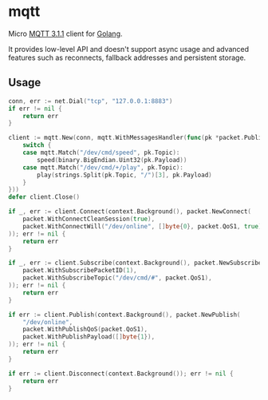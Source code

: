 # mqtt

Micro [MQTT 3.1.1](http://docs.oasis-open.org/mqtt/mqtt/v3.1.1/os/mqtt-v3.1.1-os.html) client for [Golang](https://golang.org/).

It provides low-level API and doesn't support async usage and advanced features such as reconnects, fallback addresses and persistent storage.

## Usage

```go
conn, err := net.Dial("tcp", "127.0.0.1:8883")
if err != nil {
	return err
}

client := mqtt.New(conn, mqtt.WithMessagesHandler(func(pk *packet.Publish) {
	switch {
	case mqtt.Match("/dev/cmd/speed", pk.Topic):
		speed(binary.BigEndian.Uint32(pk.Payload))
	case mqtt.Match("/dev/cmd/+/play", pk.Topic):
		play(strings.Split(pk.Topic, "/")[3], pk.Payload)
	}
}))
defer client.Close()

if _, err := client.Connect(context.Background(), packet.NewConnect(
	packet.WithConnectCleanSession(true),
	packet.WithConnectWill("/dev/online", []byte{0}, packet.QoS1, true),
)); err != nil {
	return err
}

if _, err := client.Subscribe(context.Background(), packet.NewSubscribe(
	packet.WithSubscribePacketID(1),
	packet.WithSubscribeTopic("/dev/cmd/#", packet.QoS1),
)); err != nil {
	return err
}

if err := client.Publish(context.Background(), packet.NewPublish(
	"/dev/online",
	packet.WithPublishQoS(packet.QoS1),
	packet.WithPublishPayload([]byte{1}),
)); err != nil {
	return err
}

if err := client.Disconnect(context.Background()); err != nil {
	return err
}
```
